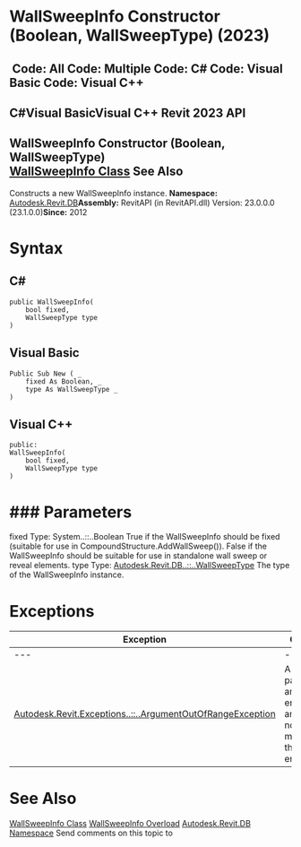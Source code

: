 # WallSweepInfo Constructor (Boolean, WallSweepType) (2023)

﻿
 Code: All Code: Multiple Code: C# Code: Visual Basic Code: Visual C++   
---  
C#Visual BasicVisual C++
Revit 2023 API  
---  
WallSweepInfo Constructor (Boolean, WallSweepType)  
[WallSweepInfo Class](140876fa-4c17-ad27-8a12-a4bf755e06f3.md "WallSweepInfo Class") See Also  
---  
Constructs a new WallSweepInfo instance. 
**Namespace:** [Autodesk.Revit.DB](87546ba7-461b-c646-cbb1-2cb8f5bff8b2.md "Autodesk.Revit.DB Namespace")**Assembly:** RevitAPI (in RevitAPI.dll) Version: 23.0.0.0 (23.1.0.0)**Since:** 2012 
# Syntax
C#  
---  
```text
public WallSweepInfo(
	bool fixed,
	WallSweepType type
)
```
  
Visual Basic  
---  
```text
Public Sub New ( _
	fixed As Boolean, _
	type As WallSweepType _
)
```
  
Visual C++  
---  
```text
public:
WallSweepInfo(
	bool fixed, 
	WallSweepType type
)
```
  
# ### Parameters
fixed
    Type: System..::..Boolean True if the WallSweepInfo should be fixed (suitable for use in CompoundStructure.AddWallSweep()). False if the WallSweepInfo should be suitable for use in standalone wall sweep or reveal elements. 
type
    Type: [Autodesk.Revit.DB..::..WallSweepType](f66354e5-a9c6-de97-695c-4a2fba036232.md "WallSweepType Enumeration") The type of the WallSweepInfo instance. 
# Exceptions
| Exception | Condition |
| --- | --- |
| --- | --- |
| [Autodesk.Revit.Exceptions..::..ArgumentOutOfRangeException](60f148c9-ece0-a6bb-4e12-bb4a9c8c8a24.md "ArgumentOutOfRangeException Class") | A value passed for an enumeration argument is not a member of that enumeration |

# See Also
[WallSweepInfo Class](140876fa-4c17-ad27-8a12-a4bf755e06f3.md "WallSweepInfo Class")
[WallSweepInfo Overload](46b56f68-7843-62e8-26ca-962b34fb86ec.md "WallSweepInfo Constructor")
[Autodesk.Revit.DB Namespace](87546ba7-461b-c646-cbb1-2cb8f5bff8b2.md "Autodesk.Revit.DB Namespace")
Send comments on this topic to 